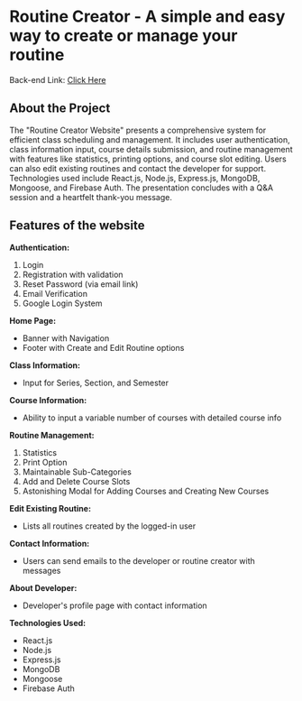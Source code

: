 # Routine Creator - A simple and easy way to create or manage your routine

<!-- Live Site: [Click Here](https://autofin-32068.web.app/).\ -->

Back-end Link: [Click Here](https://github.com/iinaamasum/routine-creator_server)

## About the Project

The "Routine Creator Website" presents a comprehensive system for efficient class scheduling and management. It includes user authentication, class information input, course details submission, and routine management with features like statistics, printing options, and course slot editing. Users can also edit existing routines and contact the developer for support. Technologies used include React.js, Node.js, Express.js, MongoDB, Mongoose, and Firebase Auth. The presentation concludes with a Q&A session and a heartfelt thank-you message.

## Features of the website

**Authentication:**

1. Login
2. Registration with validation
3. Reset Password (via email link)
4. Email Verification
5. Google Login System

**Home Page:**

- Banner with Navigation
- Footer with Create and Edit Routine options

**Class Information:**

- Input for Series, Section, and Semester

**Course Information:**

- Ability to input a variable number of courses with detailed course info

**Routine Management:**

1. Statistics
2. Print Option
3. Maintainable Sub-Categories
4. Add and Delete Course Slots
5. Astonishing Modal for Adding Courses and Creating New Courses

**Edit Existing Routine:**

- Lists all routines created by the logged-in user

**Contact Information:**

- Users can send emails to the developer or routine creator with messages

**About Developer:**

- Developer's profile page with contact information

**Technologies Used:**

- React.js
- Node.js
- Express.js
- MongoDB
- Mongoose
- Firebase Auth
